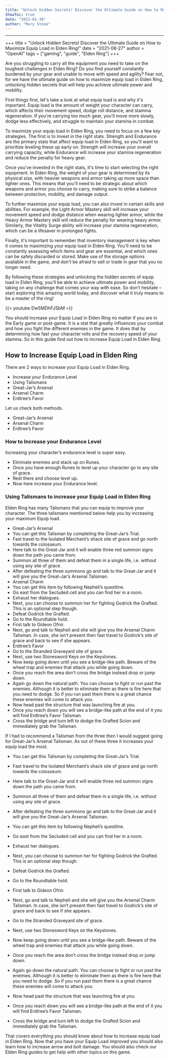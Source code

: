 ```yaml
---
title: "Unlock Hidden Secrets! Discover the Ultimate Guide on How to Maximize Equip Load in Elden Ring!"
ShowToc: true 
date: "2023-01-30"
author: "Mary Stone"
---
```

*****
+++ 
title = "Unlock Hidden Secrets! Discover the Ultimate Guide on How to Maximize Equip Load in Elden Ring!"
date = "2021-08-27"
author = "OpenAI"
tags = ["gaming", "guide", "Elden Ring"]
+++

Are you struggling to carry all the equipment you need to take on the toughest challenges in Elden Ring? Do you find yourself constantly burdened by your gear and unable to move with speed and agility? Fear not, for we have the ultimate guide on how to maximize equip load in Elden Ring, unlocking hidden secrets that will help you achieve ultimate power and mobility.

First things first, let's take a look at what equip load is and why it's important. Equip load is the amount of weight your character can carry, which affects their movement speed, dodge roll distance, and stamina regeneration. If you're carrying too much gear, you'll move more slowly, dodge less effectively, and struggle to maintain your stamina in combat.

To maximize your equip load in Elden Ring, you need to focus on a few key strategies. The first is to invest in the right stats. Strength and Endurance are the primary stats that affect equip load in Elden Ring, so you'll want to prioritize leveling these up early on. Strength will increase your overall carrying capacity, while Endurance will increase your stamina regeneration and reduce the penalty for heavy gear.

Once you've invested in the right stats, it's time to start selecting the right equipment. In Elden Ring, the weight of your gear is determined by its physical size, with heavier weapons and armor taking up more space than lighter ones. This means that you'll need to be strategic about which weapons and armor you choose to carry, making sure to strike a balance between protection, mobility, and damage output.

To further maximize your equip load, you can also invest in certain skills and abilities. For example, the Light Armor Mastery skill will increase your movement speed and dodge distance when wearing lighter armor, while the Heavy Armor Mastery skill will reduce the penalty for wearing heavy armor. Similarly, the Vitality Surge ability will increase your stamina regeneration, which can be a lifesaver in prolonged fights.

Finally, it's important to remember that inventory management is key when it comes to maximizing your equip load in Elden Ring. You'll need to be constantly assessing which items and gear are essential, and which ones can be safely discarded or stored. Make use of the storage options available in the game, and don't be afraid to sell or trade in gear that you no longer need.

By following these strategies and unlocking the hidden secrets of equip load in Elden Ring, you'll be able to achieve ultimate power and mobility, taking on any challenge that comes your way with ease. So don't hesitate – start exploring this amazing world today, and discover what it truly means to be a master of the ring!

{{< youtube Dw5MDhFJSbM >}} 



You should increase your Equip Load in Elden Ring no matter if you are in the Early game or post-game. It is a stat that greatly influences your combat and how you fight the different enemies in the game. It does that by determining how fast your character rolls and the recovery speed of your stamina. So in this guide find out how to increase Equip Load in Elden Ring.
 
## How to Increase Equip Load in Elden Ring
 

 
There are 2 ways to increase your Equip Load in Elden Ring.
 
- Increase your Endurance Level
 - Using Talismans
 - Great-Jar’s Arsenal
 - Arsenal Charm
 - Erdtree’s Favor

 
Let us check both methods.
 
- Great-Jar’s Arsenal
 - Arsenal Charm
 - Erdtree’s Favor

 
### How to Increase your Endurance Level
 
Increasing your character’s endurance level is super easy.
 
- Eliminate enemies and stack up on Runes.
 - Once you have enough Runes to level up your character go to any site of grace.
 - Rest there and choose level up.
 - Now here increase your Endurance level.

 
### Using Talismans to increase your Equip Load in Elden Ring
 
Elden Ring has many Talismans that you can equip to improve your character. The three talismans mentioned below help you by increasing your maximum Equip load.
 
- Great-Jar’s Arsenal
 - You can get this Talisman by completing the Great-Jar’s Trial.
 - Fast travel to the Isolated Merchant’s shack site of grace and go north towards the colosseum.
 - Here talk to the Great-Jar and it will enable three red summon signs down the path you came from.
 - Summon all three of them and defeat them in a single life, i.e. without using any site of grace.
 - After defeating the three summons go and talk to the Great-Jar and it will give you the Great-Jar’s Arsenal Talisman.
 - Arsenal Charm
 - You can get this item by following Nepheli’s questline.
 - Go east from the Secluded cell and you can find her in a room.
 - Exhaust her dialogues.
 - Next, you can choose to summon her for fighting Godrick the Grafted. This is an optional step though.
 - Defeat Godrick the Grafted.
 - Go to the Roundtable hold.
 - First talk to Gideon Ofnir.
 - Next, go and talk to Nepheli and she will give you the Arsenal Charm Talisman. In case, she isn’t present then fast travel to Godrick’s site of grace and back to see if she appears.
 - Erdtree’s Favor
 - Go to the Stranded Graveyard site of grace.
 - Next, use two Stonesword Keys on the Keystones.
 - Now keep going down until you see a bridge-like path. Beware of the wheel trap and enemies that attack you while going down.
 - Once you reach the area don’t cross the bridge instead drop or jump down.
 - Again go down the natural path. You can choose to fight or run past the enemies. Although it is better to eliminate them as there is fire here that you need to dodge. So if you run past them there is a great chance these enemies will come to attack you.
 - Now head past the structure that was launching fire at you.
 - Once you reach down you will see a bridge-like path at the end of it you will find Erdtree’s Favor Talisman.
 - Cross the bridge and turn left to dodge the Grafted Scion and immediately grab the Talisman.

 
If I had to recommend a Talisman from the three then I would suggest going for Great-Jar’s Arsenal Talisman. As out of these three it increases your equip load the most.
 
- You can get this Talisman by completing the Great-Jar’s Trial.
 - Fast travel to the Isolated Merchant’s shack site of grace and go north towards the colosseum.
 - Here talk to the Great-Jar and it will enable three red summon signs down the path you came from.
 - Summon all three of them and defeat them in a single life, i.e. without using any site of grace.
 - After defeating the three summons go and talk to the Great-Jar and it will give you the Great-Jar’s Arsenal Talisman.

 
- You can get this item by following Nepheli’s questline.
 - Go east from the Secluded cell and you can find her in a room.
 - Exhaust her dialogues.
 - Next, you can choose to summon her for fighting Godrick the Grafted. This is an optional step though.
 - Defeat Godrick the Grafted.
 - Go to the Roundtable hold.
 - First talk to Gideon Ofnir.
 - Next, go and talk to Nepheli and she will give you the Arsenal Charm Talisman. In case, she isn’t present then fast travel to Godrick’s site of grace and back to see if she appears.

 
- Go to the Stranded Graveyard site of grace.
 - Next, use two Stonesword Keys on the Keystones.
 - Now keep going down until you see a bridge-like path. Beware of the wheel trap and enemies that attack you while going down.
 - Once you reach the area don’t cross the bridge instead drop or jump down.
 - Again go down the natural path. You can choose to fight or run past the enemies. Although it is better to eliminate them as there is fire here that you need to dodge. So if you run past them there is a great chance these enemies will come to attack you.
 - Now head past the structure that was launching fire at you.
 - Once you reach down you will see a bridge-like path at the end of it you will find Erdtree’s Favor Talisman.
 - Cross the bridge and turn left to dodge the Grafted Scion and immediately grab the Talisman.

 
That covers everything you should know about how to increase equip load in Elden Ring. Now that you have your Equip Load improved you should also learn how to increase arrow and bolt damage. You should also check our Elden Ring guides to get help with other topics on this game.




